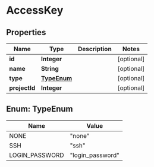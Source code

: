

# AccessKey


## Properties

| Name | Type | Description | Notes |
|------------ | ------------- | ------------- | -------------|
|**id** | **Integer** |  |  [optional] |
|**name** | **String** |  |  [optional] |
|**type** | [**TypeEnum**](#TypeEnum) |  |  [optional] |
|**projectId** | **Integer** |  |  [optional] |



## Enum: TypeEnum

| Name | Value |
|---- | -----|
| NONE | &quot;none&quot; |
| SSH | &quot;ssh&quot; |
| LOGIN_PASSWORD | &quot;login_password&quot; |



